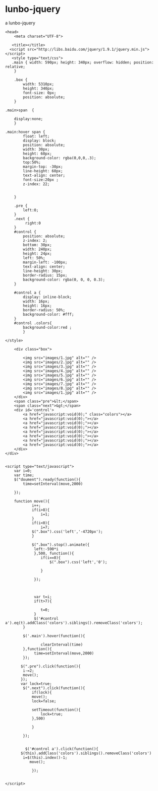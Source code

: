 # lunbo-jquery
a lunbo-jquery

<!DOCTYPE html>
<html>

	<head>
		<meta charset="UTF-8">

       <title></title> 
      <script src="http://libs.baidu.com/jquery/1.9.1/jquery.min.js"></script>
       <style type="text/css">
       .main { width: 590px; height: 340px; overflow: hidden; position: relative; 
        }

		.box {
			width: 5310px;
			height: 340px;
			font-size: 0px;
			position: absolute;
		}
		
	.main>span	{
		
		display:none;
		}
	
	.main:hover span {
			float: left;
			display: block;
			position: absolute;
			width: 30px;
			height: 60px;
			background-color: rgba(0,0,0,.3);
			top:50%;
			margin-top: -30px;
			line-height: 60px;
			text-align: center;
			font-size:20px ;
			z-index: 22;
		
			
		}
		
		.pre {
			left:0;
		}
		.next {
			 right:0
		}
		#control {
			position: absolute;
			z-index: 2;
			bottom: 30px;
			width: 240px;
			height: 24px;
			left: 50%;
			margin-left: -100px;
			text-align: center;
			line-height: 30px;
			border-radius: 15px;
			background-color: rgba(0, 0, 0, 0.3);
		}
		
		#control a {
			display: inline-block;
			width: 16px;
			height: 16px;
			border-radius: 50%;
			background-color: #fff;
		}
		#control .colors{
			background-color:red ;
			}
		
	</style>
	
	
	
</head>

<body>
	<div class="main">
		
		<div class="box">
		
			<img src="images/1.jpg" alt="" />
			<img src="images/2.jpg" alt="" />
			<img src="images/3.jpg" alt="" />
			<img src="images/4.jpg" alt="" />
			<img src="images/5.jpg" alt="" />
			<img src="images/6.jpg" alt="" />
			<img src="images/7.jpg" alt="" />
			<img src="images/8.jpg" alt="" />
			<img src="images/1.jpg" alt="" />
		</div>
		<span class="pre">&lt;</span>
		<span class="next">&gt;</span>
		<div id='control'>
			<a href="javascript:void(0);" class="colors"></a>
			<a href="javascript:void(0);"></a>
			<a href="javascript:void(0);"></a>
			<a href="javascript:void(0);"></a>
			<a href="javascript:void(0);"></a>
			<a href="javascript:void(0);"></a>
			<a href="javascript:void(0);"></a>
			<a href="javascript:void(0);"></a>
		</div>
	</div>
	
	
	<script type="text/javascript">
		var i=0;
		var time;
		$("doument").ready(function(){
			time=setInterval(move,2000)
			
		});
		
		function move(){
				i++;
				if(i>8){
					i=1;					
				}
				if(i<0){
					i=7;
				$(".box").css('left','-4720px');	
				}
				
				$(".box").stop().animate({
				 left:-590*i
				 },500, function(){
				 	if(i==8){
				 		$(".box").css('left','0');
				 		
				 	}
				 	
				 });
				 
				 
				 
				 var t=i;
				 if(t>7){
				 	
				 	t=0;
				 }
				 $('#control a').eq(t).addClass('colors').siblings().removeClass('colors');
			}
		
			$('.main').hover(function(){
			
					clearInterval(time)
			},function(){
				 time=setInterval(move,2000)
		    });
			
		   $(".pre").click(function(){
		   	i-=2;
		   	move(); 	
		   });
		   var lock=true;
		    $(".next").click(function(){
		    	if(lock){
		    	move();
		    	lock=false;
		    	
		    	setTimeout(function(){
		    		lock=true;
		    	},500)
		    	
		    	}
		       
		    });
				
		
			 $('#control a').click(function(){
           $(this).addClass('colors').siblings().removeClass('colors') 
	        i=$(this).index()-1; 
	           move();
			
				}); 
		
		
	</script>
	
</body>
</html>
